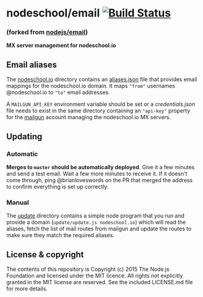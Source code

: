 # nodeschool/email [![Build Status](https://travis-ci.org/nodeschool/email.svg?branch=master)](https://travis-ci.org/nodeschool/email)
### (forked from [nodejs/email](https://github.com/nodejs/email))

**MX server management for nodeschool.io**

## Email aliases

The [nodeschool.io](./nodeschool.io) directory contains an [aliases.json](./nodeschool.io/aliases.json) file that provides email mappings for the nodeschool.io domain. It maps `"from"` usernames @nodeschool.io to `"to"` email addresses.

A `MAILGUN_API_KEY` environment variable should be set or a _credentials.json_ file needs to exist in the same directory containing an `"api-key"` property for the [mailgun](http://www.mailgun.com/) account managing the nodeschool.io MX servers.

## Updating

### Automatic

**Merges to `master` should be automatically deployed**. Give it a few minutes and send a test email. Wait a few more minutes to receive it. If it doesn't come through, ping @brianloveswords on the PR that merged the address to confirm everything is set up correctly.

### Manual

The [update](./update) directory contains a simple node program that you run and provide a domain (`update/update.js nodeschool.io`) which will read the aliases, fetch the list of mail routes from mailgun and update the routes to make sure they match the required aliases.

## License & copyright

The contents of this repository is Copyright (c) 2015 The Node.js Foundation and licensed under the MIT licence. All rights not explicitly granted in the MIT license are reserved. See the included LICENSE.md file for more details.
